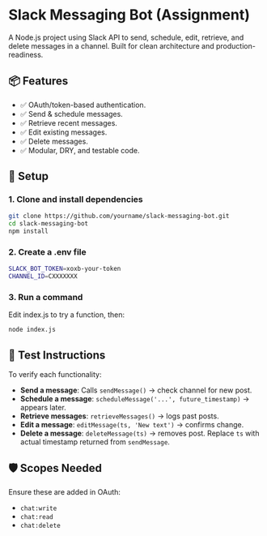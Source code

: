 # Slack Messaging Bot (Assignment)

A Node.js project using Slack API to send, schedule, edit, retrieve, and delete messages in a channel. Built for clean architecture and production-readiness.

## 📦 Features

- ✅ OAuth/token-based authentication.
- ✅ Send & schedule messages.
- ✅ Retrieve recent messages.
- ✅ Edit existing messages.
- ✅ Delete messages.
- ✅ Modular, DRY, and testable code.

## 🔧 Setup

### 1. Clone and install dependencies
```bash
git clone https://github.com/yourname/slack-messaging-bot.git
cd slack-messaging-bot
npm install
```

### 2. Create a .env file
```bash
SLACK_BOT_TOKEN=xoxb-your-token
CHANNEL_ID=CXXXXXXX
```

### 3. Run a command
Edit index.js to try a function, then:
```bash
node index.js
```

## 🧪 Test Instructions
To verify each functionality:

*   **Send a message**: Calls `sendMessage()` → check channel for new post.
*   **Schedule a message**: `scheduleMessage('...', future_timestamp)` → appears later.
*   **Retrieve messages**: `retrieveMessages()` → logs past posts.
*   **Edit a message**: `editMessage(ts, 'New text')` → confirms change.
*   **Delete a message**: `deleteMessage(ts)` → removes post.
Replace `ts` with actual timestamp returned from `sendMessage`.

## 🛡 Scopes Needed
Ensure these are added in OAuth:

*   `chat:write`
*   `chat:read`
*   `chat:delete`